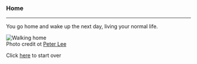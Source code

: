 ### Home
---
You go home and wake up the next day, living your normal life.

![Walking home](https://c1.staticflickr.com/3/2917/14208295359_5fe1f5f7c3_b.jpg)  
Photo credit ot [Peter Lee](https://www.flickr.com/photos/ce28nn/14208295359)

Click [here](../README.md) to start over